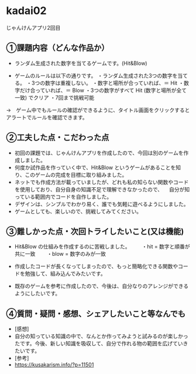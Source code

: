 # kadai02
じゃんけんアプリ2回目

## ①課題内容（どんな作品か）
- ランダム生成された数字を当てるゲームです。(Hit&Blow)

- ゲームのルールは以下の通りです。
    ・ランダム生成された3つの数字を当てる。
    ・3つの数字は重複しない。
    ・数字と場所が合っていれば、＝ Hit
    ・数字だけ合っていれば、＝ Blow
    ・3つの数字がすべて Hit (数字と場所が全て一致) でクリア
    ・7回まで挑戦可能

→　ゲーム中でもルールの確認ができるように、タイトル画面をクリックするとアラートでルールを確認できます。

## ②工夫した点・こだわった点
- 初回の課題では、じゃんけんアプリを作成したので、今回は別のゲームを作成しました。
- 何度か試作品を作っていく中で、Hit&Blow というゲームがあることを知り、このゲームの完成を目標に取り組みました。
- ネットでも作成方法が載っていましたが、どれも私の知らない関数やコードを使用しており、自分自身の知識不足で理解できなかったので、
　自分が知っている範囲内でコードを自作しました。
- デザインは、シンプルでわかり易く、誰でも気軽に遊べるようにしました。
- ゲームとしても、楽しいので、挑戦してみてください。

## ③難しかった点・次回トライしたいこと(又は機能)
- Hit&Blow の仕組みを作成するのに苦戦しました。
　　・hit = 数字と順番が共に一致
　　・blow = 数字のみが一致

- 作成したコードが長くなってしまったので、もっと簡略化できる関数やコードを勉強して、組み込んでみたいです。
- 既存のゲームを参考に作成したので、今後は、自分なりのアレンジができるようにしたいです。

## ④質問・疑問・感想、シェアしたいこと等なんでも
- [感想]
- 自分の知っている知識の中で、なんとか作ってみようと試みるのが楽しかったです。今後、新しい知識を吸収して、自分で作れる物の範囲を広げていきたいです。
- [参考]
- https://kusakarism.info/?p=11501


